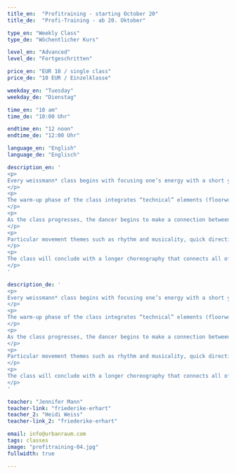 ```yaml
---
title_en:  "Profitraining - starting October 20"
title_de:  "Profi-Training - ab 20. Oktober"

type_en: "Weekly Class"
type_de: "Wöchentlicher Kurs"

level_en: "Advanced"
level_de: "Fortgeschritten"

price_en: "EUR 10 / single class"
price_de: "10 EUR / Einzelklasse"

weekday_en: "Tuesday"
weekday_de: "Dienstag"

time_en: "10 am"
time_de: "10:00 Uhr"

endtime_en: "12 noon"
endtime_de: "12:00 Uhr"

language_en: "English"
language_de: "Englisch"

description_en: '
<p>
Every weissmann* class begins with focusing one’s energy with a short yoga sequence. Clear placement, stretch and strengthening exercises warm the pelvis and spine while preparing the body for a more uninhibited experience of movement. The mind begins to permeate the body through concious breathing.
</p>
<p>
The warm-up phase of the class integrates “technical” elements (floorwork, plies, deep curves, adagio) with short phrases of contemporary movement (exploration of muscular release, spatial awarness, risk taking). Its main focus is exploring a balance between one’s technical skills (buliding strength and control) with a capacity to flow and move through space freely.
</p>
<p>
As the class progresses, the dancer begins to make a connection between these two polarities, softening and fusing them into one. Movements that are traditionally “technical” become more organic, full of breath, life  and volume. “Contemporary” movements become infused with more clarity, length and control. Dancers are encouraged to first experience their muscular energy, and then to conciously direct it into space.
</p>
<p>
Particular movement themes such as rhythm and musicality, quick directional and level changes, initiation of movements from specific points in the body (the fingertips, the crown of the head, hip, sternum, etc.), or floorwork will be explored. Dancers will be challenged to take risks, to test boundaries, to cover more space.
</p>
<p>
The class will conclude with a longer choreography that connects all of these elements. One is prepared for an uninhibited range of movement. All spatial levels will be explored: floorwork, taking space on a “middle level”, and airtime: jumps. Here, one can fully explore dynamics, transitions, interpretation and intention… a celebration of our art form and our aliveness!!! Soulful music inspires and accompanies all moments of the class.
</p>
'

description_de: '
<p>
Every weissmann* class begins with focusing one’s energy with a short yoga sequence. Clear placement, stretch and strengthening exercises warm the pelvis and spine while preparing the body for a more uninhibited experience of movement. The mind begins to permeate the body through concious breathing.
</p>
<p>
The warm-up phase of the class integrates “technical” elements (floorwork, plies, deep curves, adagio) with short phrases of contemporary movement (exploration of muscular release, spatial awarness, risk taking). Its main focus is exploring a balance between one’s technical skills (buliding strength and control) with a capacity to flow and move through space freely.
</p>
<p>
As the class progresses, the dancer begins to make a connection between these two polarities, softening and fusing them into one. Movements that are traditionally “technical” become more organic, full of breath, life  and volume. “Contemporary” movements become infused with more clarity, length and control. Dancers are encouraged to first experience their muscular energy, and then to conciously direct it into space.
</p>
<p>
Particular movement themes such as rhythm and musicality, quick directional and level changes, initiation of movements from specific points in the body (the fingertips, the crown of the head, hip, sternum, etc.), or floorwork will be explored. Dancers will be challenged to take risks, to test boundaries, to cover more space.
</p>
<p>
The class will conclude with a longer choreography that connects all of these elements. One is prepared for an uninhibited range of movement. All spatial levels will be explored: floorwork, taking space on a “middle level”, and airtime: jumps. Here, one can fully explore dynamics, transitions, interpretation and intention… a celebration of our art form and our aliveness!!! Soulful music inspires and accompanies all moments of the class.
</p>
' 

teacher: "Jennifer Mann"
teacher-link: "friederike-erhart"
teacher_2: "Heidi Weiss"
teacher-link_2: "friederike-erhart"

email: info@urbanraum.com
tags: classes
image: "profitraining-04.jpg"
fullwidth: true

---
```










 


